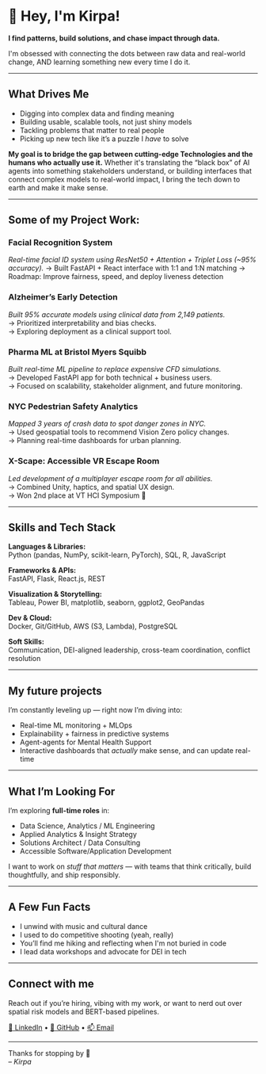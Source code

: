# 👋 Hey, I'm Kirpa!

**I find patterns, build solutions, and chase impact through data.**

I'm obsessed with connecting the dots between raw data and real-world change, AND learning something new every time I do it.

---

## What Drives Me

- Digging into complex data and finding meaning
- Building usable, scalable tools, not just shiny models
- Tackling problems that matter to real people
- Picking up new tech like it’s a puzzle I *have* to solve

**My goal is to bridge the gap between cutting-edge Technologies and the humans who actually use it.**
Whether it's translating the “black box” of AI agents into something stakeholders understand, or building interfaces that connect complex models to real-world impact, I bring the tech down to earth and make it make sense.

---

## Some of my Project Work:

### Facial Recognition System
*Real-time facial ID system using ResNet50 + Attention + Triplet Loss (~95% accuracy).*
→ Built FastAPI + React interface with 1:1 and 1:N matching
→ Roadmap: Improve fairness, speed, and deploy liveness detection

### Alzheimer’s Early Detection  
*Built 95% accurate models using clinical data from 2,149 patients.*  
→ Prioritized interpretability and bias checks.  
→ Exploring deployment as a clinical support tool.

### Pharma ML at Bristol Myers Squibb  
*Built real-time ML pipeline to replace expensive CFD simulations.*  
→ Developed FastAPI app for both technical + business users.  
→ Focused on scalability, stakeholder alignment, and future monitoring.

### NYC Pedestrian Safety Analytics  
*Mapped 3 years of crash data to spot danger zones in NYC.*  
→ Used geospatial tools to recommend Vision Zero policy changes.  
→ Planning real-time dashboards for urban planning.

### X-Scape: Accessible VR Escape Room  
*Led development of a multiplayer escape room for all abilities.*  
→ Combined Unity, haptics, and spatial UX design.  
→ Won 2nd place at VT HCI Symposium 🥈

---

## Skills and Tech Stack

**Languages & Libraries:**  
Python (pandas, NumPy, scikit-learn, PyTorch), SQL, R, JavaScript  

**Frameworks & APIs:**  
FastAPI, Flask, React.js, REST  

**Visualization & Storytelling:**  
Tableau, Power BI, matplotlib, seaborn, ggplot2, GeoPandas  

**Dev & Cloud:**  
Docker, Git/GitHub, AWS (S3, Lambda), PostgreSQL

**Soft Skills:**  
Communication, DEI-aligned leadership, cross-team coordination, conflict resolution

---

## My future projects

I’m constantly leveling up — right now I’m diving into:
- Real-time ML monitoring + MLOps
- Explainability + fairness in predictive systems
- Agent-agents for Mental Health Support
- Interactive dashboards that *actually* make sense, and can update real-time

---

## What I’m Looking For

I’m exploring **full-time roles** in:
- Data Science, Analytics / ML Engineering  
- Applied Analytics & Insight Strategy
- Solutions Architect / Data Consulting
- Accessible Software/Application Development

I want to work on *stuff that matters* — with teams that think critically, build thoughtfully, and ship responsibly.

---

## A Few Fun Facts

- I unwind with music and cultural dance  
- I used to do competitive shooting (yeah, really)  
- You’ll find me hiking and reflecting when I'm not buried in code  
- I lead data workshops and advocate for DEI in tech

---

## Connect with me

Reach out if you’re hiring, vibing with my work, or want to nerd out over spatial risk models and BERT-based pipelines.

[💼 LinkedIn](https://www.linkedin.com/in/kirpapreet-kaur/) • [🐙 GitHub](https://github.com/kkirpa) • [📫 Email](mailto:kaurkirpapreet4@gmail.com)

---

Thanks for stopping by 💫  
*– Kirpa*
